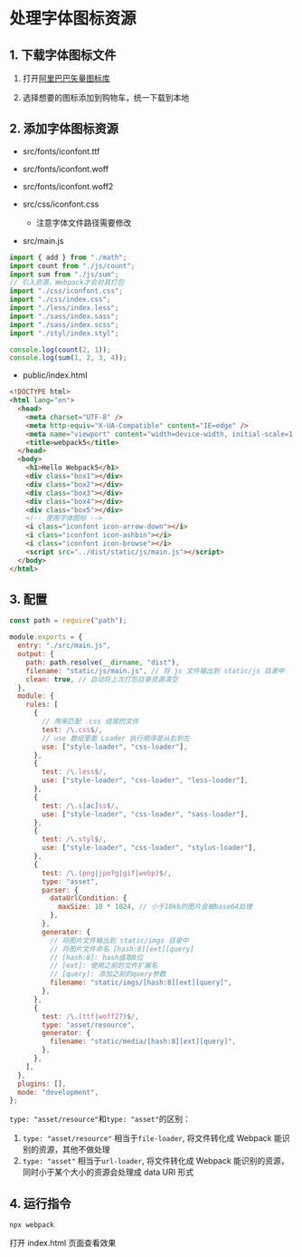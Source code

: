 # 处理字体图标资源

## 1. 下载字体图标文件

1. 打开[阿里巴巴矢量图标库](https://www.iconfont.cn/)

2. 选择想要的图标添加到购物车，统一下载到本地

## 2. 添加字体图标资源

- src/fonts/iconfont.ttf
- src/fonts/iconfont.woff
- src/fonts/iconfont.woff2

- src/css/iconfont.css

  - 注意字体文件路径需要修改

- src/main.js

```js
import { add } from "./math";
import count from "./js/count";
import sum from "./js/sum";
// 引入资源，Webpack才会对其打包
import "./css/iconfont.css";
import "./css/index.css";
import "./less/index.less";
import "./sass/index.sass";
import "./sass/index.scss";
import "./styl/index.styl";

console.log(count(2, 1));
console.log(sum(1, 2, 3, 4));
```

- public/index.html

```html
<!DOCTYPE html>
<html lang="en">
  <head>
    <meta charset="UTF-8" />
    <meta http-equiv="X-UA-Compatible" content="IE=edge" />
    <meta name="viewport" content="width=device-width, initial-scale=1.0" />
    <title>webpack5</title>
  </head>
  <body>
    <h1>Hello Webpack5</h1>
    <div class="box1"></div>
    <div class="box2"></div>
    <div class="box3"></div>
    <div class="box4"></div>
    <div class="box5"></div>
    <!-- 使用字体图标 -->
    <i class="iconfont icon-arrow-down"></i>
    <i class="iconfont icon-ashbin"></i>
    <i class="iconfont icon-browse"></i>
    <script src="../dist/static/js/main.js"></script>
  </body>
</html>
```

## 3. 配置

```js
const path = require("path");

module.exports = {
  entry: "./src/main.js",
  output: {
    path: path.resolve(__dirname, "dist"),
    filename: "static/js/main.js", // 将 js 文件输出到 static/js 目录中
    clean: true, // 自动将上次打包目录资源清空
  },
  module: {
    rules: [
      {
        // 用来匹配 .css 结尾的文件
        test: /\.css$/,
        // use 数组里面 Loader 执行顺序是从右到左
        use: ["style-loader", "css-loader"],
      },
      {
        test: /\.less$/,
        use: ["style-loader", "css-loader", "less-loader"],
      },
      {
        test: /\.s[ac]ss$/,
        use: ["style-loader", "css-loader", "sass-loader"],
      },
      {
        test: /\.styl$/,
        use: ["style-loader", "css-loader", "stylus-loader"],
      },
      {
        test: /\.(png|jpe?g|gif|webp)$/,
        type: "asset",
        parser: {
          dataUrlCondition: {
            maxSize: 10 * 1024, // 小于10kb的图片会被base64处理
          },
        },
        generator: {
          // 将图片文件输出到 static/imgs 目录中
          // 将图片文件命名 [hash:8][ext][query]
          // [hash:8]: hash值取8位
          // [ext]: 使用之前的文件扩展名
          // [query]: 添加之前的query参数
          filename: "static/imgs/[hash:8][ext][query]",
        },
      },
      {
        test: /\.(ttf|woff2?)$/,
        type: "asset/resource",
        generator: {
          filename: "static/media/[hash:8][ext][query]",
        },
      },
    ],
  },
  plugins: [],
  mode: "development",
};
```

`type: "asset/resource"`和`type: "asset"`的区别：

1. `type: "asset/resource"` 相当于`file-loader`, 将文件转化成 Webpack 能识别的资源，其他不做处理
2. `type: "asset"` 相当于`url-loader`, 将文件转化成 Webpack 能识别的资源，同时小于某个大小的资源会处理成 data URI 形式

## 4. 运行指令

```:no-line-numbers
npx webpack
```

打开 index.html 页面查看效果
